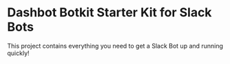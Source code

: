 # Dashbot Botkit Starter Kit for Slack Bots

This project contains everything you need to get a Slack Bot up and running quickly!
